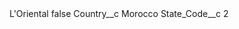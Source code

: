 <?xml version="1.0" encoding="UTF-8"?>
<CustomMetadata xmlns="http://soap.sforce.com/2006/04/metadata" xmlns:xsi="http://www.w3.org/2001/XMLSchema-instance" xmlns:xsd="http://www.w3.org/2001/XMLSchema">
    <label>L&apos;Oriental</label>
    <protected>false</protected>
    <values>
        <field>Country__c</field>
        <value xsi:type="xsd:string">Morocco</value>
    </values>
    <values>
        <field>State_Code__c</field>
        <value xsi:type="xsd:string">2</value>
    </values>
</CustomMetadata>
